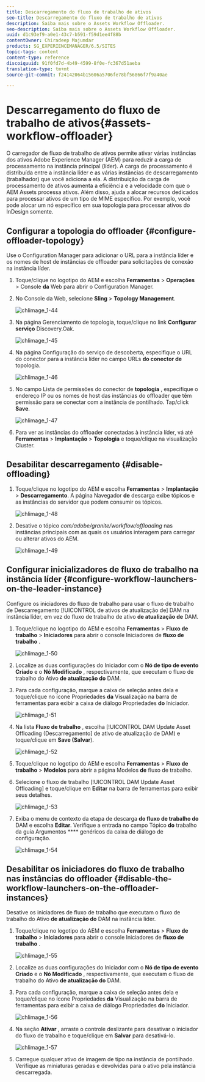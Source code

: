 ```yaml
---
title: Descarregamento do fluxo de trabalho de ativos
seo-title: Descarregamento do fluxo de trabalho de ativos
description: Saiba mais sobre o Assets Workflow Offloader.
seo-description: Saiba mais sobre o Assets Workflow Offloader.
uuid: d1c93ef9-a0e1-43c7-b591-f59d1ee4f88b
contentOwner: Chiradeep Majumdar
products: SG_EXPERIENCEMANAGER/6.5/SITES
topic-tags: content
content-type: reference
discoiquuid: 91f0fd7d-4b49-4599-8f0e-fc367d51aeba
translation-type: tm+mt
source-git-commit: f24142064b15606a5706fe78bf56866f7f9a40ae

---
```



# Descarregamento do fluxo de trabalho de ativos{#assets-workflow-offloader}

O carregador de fluxo de trabalho de ativos permite ativar várias instâncias dos ativos Adobe Experience Manager (AEM) para reduzir a carga de processamento na instância principal (líder). A carga de processamento é distribuída entre a instância líder e as várias instâncias de descarregamento (trabalhador) que você adiciona a ela. A distribuição da carga de processamento de ativos aumenta a eficiência e a velocidade com que o AEM Assets processa ativos. Além disso, ajuda a alocar recursos dedicados para processar ativos de um tipo de MIME específico. Por exemplo, você pode alocar um nó específico em sua topologia para processar ativos do InDesign somente.

## Configurar a topologia do offloader {#configure-offloader-topology}

Use o Configuration Manager para adicionar o URL para a instância líder e os nomes de host de instâncias de offloader para solicitações de conexão na instância líder.

1. Toque/clique no logotipo do AEM e escolha **Ferramentas** > **Operações** > Console **da** Web para abrir o Configuration Manager.
1. No Console da Web, selecione **Sling** > **Topology Management**.

   ![chlimage_1-44](assets/chlimage_1-44a.png)

1. Na página Gerenciamento de topologia, toque/clique no link **Configurar serviço** Discovery.Oak.

   ![chlimage_1-45](assets/chlimage_1-45a.png)

1. Na página Configuração do serviço de descoberta, especifique o URL do conector para a instância líder no campo URLs **do conector de** topologia.

   ![chlimage_1-46](assets/chlimage_1-46a.png)

1. No campo Lista de permissões do conector de **topologia** , especifique o endereço IP ou os nomes de host das instâncias do offloader que têm permissão para se conectar com a instância de pontilhado. Tap/click **Save**.

   ![chlimage_1-47](assets/chlimage_1-47a.png)

1. Para ver as instâncias do offloader conectadas à instância líder, vá até **Ferramentas** > **Implantação** > **Topologia** e toque/clique na visualização Cluster.

## Desabilitar descarregamento {#disable-offloading}

1. Toque/clique no logotipo do AEM e escolha **Ferramentas** > **Implantação** > **Descarregamento**. A página Navegador **de** descarga exibe tópicos e as instâncias do servidor que podem consumir os tópicos.

   ![chlimage_1-48](assets/chlimage_1-48a.png)

1. Desative o tópico *com/adobe/granite/workflow/offloading* nas instâncias principais com as quais os usuários interagem para carregar ou alterar ativos do AEM.

   ![chlimage_1-49](assets/chlimage_1-49a.png)

## Configurar inicializadores de fluxo de trabalho na instância líder {#configure-workflow-launchers-on-the-leader-instance}

Configure os iniciadores do fluxo de trabalho para usar o fluxo de trabalho de Descarregamento [!UICONTROL de ativos de atualização de] DAM na instância líder, em vez do fluxo de trabalho de ativo **de atualização de** DAM.

1. Toque/clique no logotipo do AEM e escolha **Ferramentas** > **Fluxo de trabalho** > **Iniciadores** para abrir o console Iniciadores de **fluxo de trabalho** .

   ![chlimage_1-50](assets/chlimage_1-50a.png)

1. Localize as duas configurações do Iniciador com o **Nó de tipo de evento Criado** e o **Nó Modificado** , respectivamente, que executam o fluxo de trabalho do Ativo **de atualização do** DAM.
1. Para cada configuração, marque a caixa de seleção antes dela e toque/clique no ícone Propriedades **da** Visualização na barra de ferramentas para exibir a caixa de diálogo Propriedades **do** Iniciador.

   ![chlimage_1-51](assets/chlimage_1-51a.png)

1. Na lista **Fluxo de trabalho** , escolha [!UICONTROL DAM Update Asset Offloading (Descarregamento] de ativo de atualização de DAM) e toque/clique em **Save (Salvar**).

   ![chlimage_1-52](assets/chlimage_1-52a.png)

1. Toque/clique no logotipo do AEM e escolha **Ferramentas** > **Fluxo de trabalho** > **Modelos** para abrir a página Modelos **de** fluxo de trabalho.
1. Selecione o fluxo de trabalho [!UICONTROL DAM Update Asset Offloading] e toque/clique em **Editar** na barra de ferramentas para exibir seus detalhes.

   ![chlimage_1-53](assets/chlimage_1-53a.png)

1. Exiba o menu de contexto da etapa de descarga **do fluxo de trabalho do** DAM e escolha **Editar**. Verifique a entrada no campo Tópico **do** trabalho da guia Argumentos **** genéricos da caixa de diálogo de configuração.

   ![chlimage_1-54](assets/chlimage_1-54a.png)

## Desabilitar os iniciadores do fluxo de trabalho nas instâncias do offloader {#disable-the-workflow-launchers-on-the-offloader-instances}

Desative os iniciadores de fluxo de trabalho que executam o fluxo de trabalho do Ativo **de atualização do** DAM na instância líder.

1. Toque/clique no logotipo do AEM e escolha **Ferramentas** > **Fluxo de trabalho** > **Iniciadores** para abrir o console Iniciadores de **fluxo de trabalho** .

   ![chlimage_1-55](assets/chlimage_1-55a.png)

1. Localize as duas configurações do Iniciador com o **Nó de tipo de evento Criado** e o **Nó Modificado** , respectivamente, que executam o fluxo de trabalho do Ativo **de atualização do** DAM.
1. Para cada configuração, marque a caixa de seleção antes dela e toque/clique no ícone Propriedades **da** Visualização na barra de ferramentas para exibir a caixa de diálogo Propriedades **do** Iniciador.

   ![chlimage_1-56](assets/chlimage_1-56a.png)

1. Na seção **Ativar** , arraste o controle deslizante para desativar o iniciador do fluxo de trabalho e toque/clique em **Salvar** para desativá-lo.

   ![chlimage_1-57](assets/chlimage_1-57a.png)

1. Carregue qualquer ativo de imagem de tipo na instância de pontilhado. Verifique as miniaturas geradas e devolvidas para o ativo pela instância descarregada.

